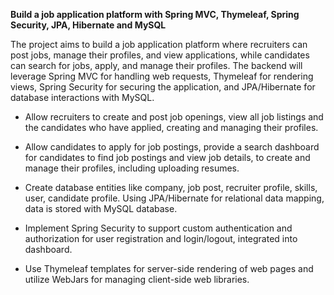 **Build a job application platform with Spring MVC, Thymeleaf, Spring Security, JPA, Hibernate and MySQL**

The project aims to build a job application platform where recruiters can post jobs, manage their profiles, and view applications, while candidates can search for jobs, apply, and manage their profiles. The backend will leverage Spring MVC for handling web requests, Thymeleaf for rendering views, Spring Security for securing the application, and JPA/Hibernate for database interactions with MySQL.

* Allow recruiters to create and post job openings, view all job listings and the candidates who have applied, creating and managing their profiles.

* Allow candidates to apply for job postings, provide a search dashboard for candidates to find job postings and view job details, to create and manage their profiles, including uploading resumes.

* Create database entities like company, job post, recruiter profile, skills, user, candidate profile. Using JPA/Hibernate for relational data mapping, data is stored with MySQL database.

* Implement Spring Security to support custom authentication and authorization for user registration and login/logout, integrated into dashboard.

* Use Thymeleaf templates for server-side rendering of web pages and utilize WebJars for managing client-side web libraries.